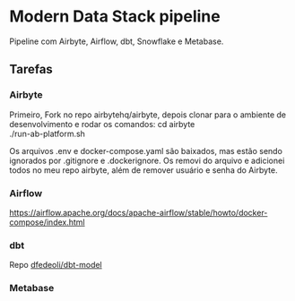 # Modern Data Stack pipeline

Pipeline com Airbyte, Airflow, dbt, Snowflake e Metabase.

## Tarefas

### Airbyte 

Primeiro, Fork no repo airbytehq/airbyte, depois clonar para o ambiente de desenvolvimento e rodar os comandos:
cd airbyte  
./run-ab-platform.sh

Os arquivos .env e docker-compose.yaml são baixados, mas estão sendo ignorados por .gitignore e .dockerignore. Os removi do arquivo e adicionei todos no meu repo airbyte, além de remover usuário e senha do Airbyte.

### Airflow

https://airflow.apache.org/docs/apache-airflow/stable/howto/docker-compose/index.html

### dbt

Repo [dfedeoli/dbt-model](https://github.com/dfedeoli/dbt-model)

### Metabase
